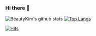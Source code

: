 ### Hi there 👋
![BeautyKim's github stats](https://github-readme-stats.vercel.app/api?username=BeautyKim&show_icons=true)
[![Top Langs](https://github-readme-stats.vercel.app/api/top-langs/?username=BeautyKim)](https://github.com/anuraghazra/github-readme-stats)

[![Hits](https://hits.seeyoufarm.com/api/count/incr/badge.svg?url=https%3A%2F%2Fgithub.com%2FBeautyKim%2FBeautyKim&count_bg=%236700D5&title_bg=%23545354&icon=pinboard.svg&icon_color=%23EAEAEA&title=hits&edge_flat=false)](https://hits.seeyoufarm.com)
